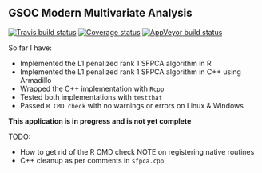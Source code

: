 
<!-- README.md is generated from README.Rmd. Please edit that file -->
GSOC Modern Multivariate Analysis
---------------------------------

[![Travis build status](https://travis-ci.org/alexpghayes/gsoc_moma_application.svg?branch=master)](https://travis-ci.org/alexpghayes/gsoc_moma_application) [![Coverage status](https://codecov.io/gh/alexpghayes/gsoc_moma_application/branch/master/graph/badge.svg)](https://codecov.io/github/alexpghayes/gsoc_moma_application?branch=mas) [![AppVeyor build status](https://ci.appveyor.com/api/projects/status/github/alexpghayes/gsoc_moma_application?branch=master&svg=true)](https://ci.appveyor.com/project/alexpghayes/gsoc_moma_application)

So far I have:

-   Implemented the L1 penalized rank 1 SFPCA algorithm in R
-   Implemented the L1 penalized rank 1 SFPCA algorithm in C++ using Armadillo
-   Wrapped the C++ implementation with `Rcpp`
-   Tested both implementations with `testthat`
-   Passed `R CMD check` with no warnings or errors on Linux & Windows

**This application is in progress and is not yet complete**

TODO:

-   How to get rid of the R CMD check NOTE on registering native routines
-   C++ cleanup as per comments in `sfpca.cpp`
